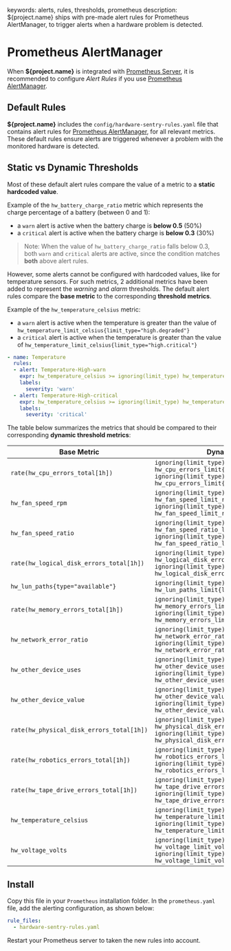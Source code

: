keywords: alerts, rules, thresholds, prometheus
description: ${project.name} ships with pre-made alert rules for Prometheus AlertManager, to trigger alerts when a hardware problem is detected.

# Prometheus AlertManager

<!-- MACRO{toc|fromDepth=1|toDepth=2|id=toc} -->

When **${project.name}** is integrated with [Prometheus Server](prometheus.md), it is recommended to configure *Alert Rules* if you use [Prometheus AlertManager](https://prometheus.io/docs/alerting/latest/alertmanager/).

## Default Rules

**${project.name}** includes the `config/hardware-sentry-rules.yaml` file that contains alert rules for [Prometheus AlertManager](https://prometheus.io/docs/alerting/latest/alertmanager/), for all relevant metrics. These default rules ensure alerts are triggered whenever a problem with the monitored hardware is detected.

## Static vs Dynamic Thresholds

Most of these default alert rules compare the value of a metric to a **static hardcoded value**.

Example of the `hw_battery_charge_ratio` metric which represents the charge percentage of a battery (between 0 and 1):

* a `warn` alert is active when the battery charge is **below 0.5** (50%)
* a `critical` alert is active when the battery charge is **below 0.3** (30%)

> Note: When the value of `hw_battery_charge_ratio` falls below 0.3, both `warn` and `critical` alerts are active, since the condition matches **both** above alert rules.

However, some alerts cannot be configured with hardcoded values, like for temperature sensors. For such metrics, 2 additional metrics have been added to represent the *warning* and *alarm* thresholds. The default alert rules compare the **base metric** to the corresponding **threshold metrics**.

Example of the `hw_temperature_celsius` metric:

* a `warn` alert is active when the temperature is greater than the value of `hw_temperature_limit_celsius{limit_type="high.degraded"}`
* a `critical` alert is active when the temperature is greater than the value of `hw_temperature_limit_celsius{limit_type="high.critical"}`

```yaml
- name: Temperature
  rules:
  - alert: Temperature-High-warn
    expr: hw_temperature_celsius >= ignoring(limit_type) hw_temperature_limit_celsius{limit_type="high.degraded"}
    labels:
      severity: 'warn'
  - alert: Temperature-High-critical
    expr: hw_temperature_celsius >= ignoring(limit_type) hw_temperature_limit_celsius{limit_type="high.critical"}
    labels:
      severity: 'critical'
```

The table below summarizes the metrics that should be compared to their corresponding **dynamic threshold metrics**:

| Base Metric | Dynamic Threshold Metrics |
|---|---|
| `rate(hw_cpu_errors_total[1h])` | `ignoring(limit_type) hw_cpu_errors_limit{limit_type="degraded"}` <br/> `ignoring(limit_type) hw_cpu_errors_limit{limit_type="critical"}` |
| `hw_fan_speed_rpm` | `ignoring(limit_type) hw_fan_speed_limit_rpm{limit_type="low.degraded"}` <br/> `ignoring(limit_type) hw_fan_speed_limit_rpm{limit_type="low.critical"}` |
| `hw_fan_speed_ratio` | `ignoring(limit_type) hw_fan_speed_ratio_limit{limit_type="low.degraded"}` <br/> `ignoring(limit_type) hw_fan_speed_ratio_limit{limit_type="low.critical"}` |
| `rate(hw_logical_disk_errors_total[1h])` | `ignoring(limit_type) hw_logical_disk_errors_limit{limit_type="degraded"}` <br/> `ignoring(limit_type) hw_logical_disk_errors_limit{limit_type="critical"}` |
| `hw_lun_paths{type="available"}` | `ignoring(limit_type) hw_lun_paths_limit{limit_type="low.degraded"}` |
| `rate(hw_memory_errors_total[1h])` | `ignoring(limit_type) hw_memory_errors_limit{limit_type="degraded"}` <br/> `ignoring(limit_type) hw_memory_errors_limit{limit_type="critical"}` |
| `hw_network_error_ratio` | `ignoring(limit_type) hw_network_error_ratio_limit{limit_type="degraded"}` <br/> `ignoring(limit_type) hw_network_error_ratio_limit{limit_type="critical"}` |
| `hw_other_device_uses` | `ignoring(limit_type) hw_other_device_uses_limit{limit_type="degraded"}` <br/> `ignoring(limit_type) hw_other_device_uses_limit{limit_type="critical"}` |
| `hw_other_device_value` | `ignoring(limit_type) hw_other_device_value_limit{limit_type="degraded"}` <br/> `ignoring(limit_type) hw_other_device_value_limit{limit_type="critical"}` |
| `rate(hw_physical_disk_errors_total[1h])` | `ignoring(limit_type) hw_physical_disk_errors_limit{limit_type="degraded"}` <br/> `ignoring(limit_type) hw_physical_disk_errors_limit{limit_type="critical"}` |
| `rate(hw_robotics_errors_total[1h])` | `ignoring(limit_type) hw_robotics_errors_limit{limit_type="degraded"}` <br/> `ignoring(limit_type) hw_robotics_errors_limit{limit_type="critical"}` |
| `rate(hw_tape_drive_errors_total[1h])` | `ignoring(limit_type) hw_tape_drive_errors_limit{limit_type="degraded"}` <br/> `ignoring(limit_type) hw_tape_drive_errors_limit{limit_type="critical"}` |
| `hw_temperature_celsius` | `ignoring(limit_type) hw_temperature_limit_celsius{limit_type="high.degraded"}` <br/> `ignoring(limit_type) hw_temperature_limit_celsius{limit_type="high.critical"}` |
| `hw_voltage_volts` | `ignoring(limit_type) hw_voltage_limit_volts{limit_type="low.critical"}` <br/> `ignoring(limit_type) hw_voltage_limit_volts{limit_type="high.critical"}` |

## Install

Copy this file in your `Prometheus` installation folder. In the `prometheus.yaml` file, add the alerting configuration, as shown below:

```yaml
rule_files:
  - hardware-sentry-rules.yaml
```

Restart your Prometheus server to taken the new rules into account.
